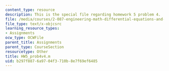```yaml
---
content_type: resource
description: This is the special file regarding homework 5 problem 4.
file: /media/courses/2-087-engineering-math-differential-equations-and-linear-algebra-fall-2014/b297f8876a9704f3710b8e7f69ef6485_HW5_prob4v4.m
file_type: text/x-objcsrc
learning_resource_types:
- Assignments
ocw_type: OCWFile
parent_title: Assignments
parent_type: CourseSection
resourcetype: Other
title: HW5_prob4v4.m
uid: b297f887-6a97-04f3-710b-8e7f69ef6485
---
```

